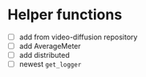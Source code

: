 # Helper functions

- [ ] add from video-diffusion repository
- [ ] add AverageMeter
- [ ] add distributed
- [ ] newest `get_logger`
